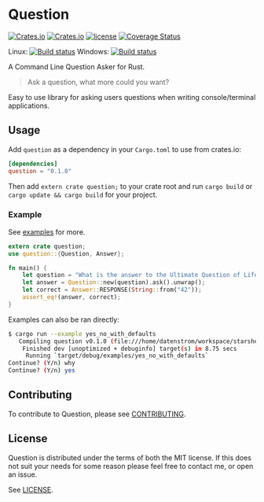 # Question

[![Crates.io](https://img.shields.io/crates/v/question.svg)](https://crates.io/crates/question) [![Crates.io](https://img.shields.io/crates/d/question.svg)](https://crates.io/crates/question) [![license](http://img.shields.io/badge/license-MIT-blue.svg)](https://gitlab.com/starshell/question/blob/master/LICENSE) [![Coverage Status](https://codecov.io/gl/starshell/question/branch/master/graph/badge.svg)](https://codecov.io/gl/starshell/question)

Linux: [![Build status](https://gitlab.com/starshell/question/badges/master/pipeline.svg)](https://gitlab.com/starshell/question/commits/master)
Windows: [![Build status](https://ci.appveyor.com/api/projects/status/k7ccce79080tfu18/branch/master?svg=true)](https://ci.appveyor.com/project/Eudoxier/question/branch/master)

A Command Line Question Asker for Rust.

> Ask a question, what more could you want?

Easy to use library for asking users questions when writing console/terminal applications.

## Usage

Add `question` as a dependency in your `Cargo.toml` to use from crates.io:

```toml
[dependencies]
question = "0.1.0"
```

Then add `extern crate question;` to your crate root and run `cargo build` or `cargo update && cargo build` for your project.

### Example

See [examples](examples/) for more.

```rust
extern crate question;
use question::{Question, Answer};

fn main() {
    let question = "What is the answer to the Ultimate Question of Life, the Universe, and Everything?";
    let answer = Question::new(question).ask().unwrap();
    let correct = Answer::RESPONSE(String::from("42"));
    assert_eq!(answer, correct);
}
```

Examples can also be ran directly:

```sh
$ cargo run --example yes_no_with_defaults
   Compiling question v0.1.0 (file:///home/datenstrom/workspace/starshell/question)
    Finished dev [unoptimized + debuginfo] target(s) in 8.75 secs
     Running `target/debug/examples/yes_no_with_defaults`
Continue? (Y/n) why
Continue? (Y/n) yes
```


## Contributing

To contribute to Question, please see [CONTRIBUTING](CONTRIBUTING.md).

## License

Question is distributed under the terms of both the MIT license. If this does not suit your needs for some reason please feel free to contact me, or open an issue.

See [LICENSE](LICENSE).
